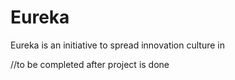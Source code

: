 # Eureka

Eureka is an initiative to spread innovation culture in 

//to be completed after project is done
